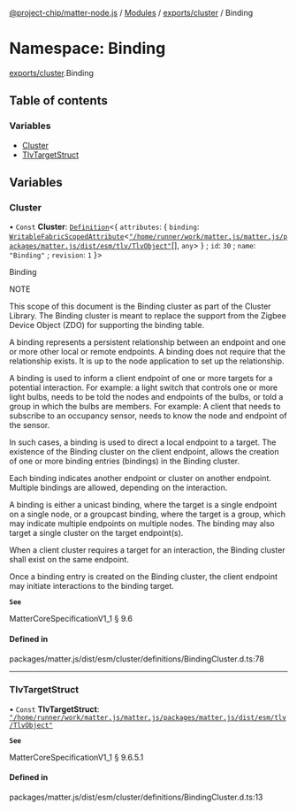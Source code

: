 [@project-chip/matter-node.js](../README.md) / [Modules](../modules.md) / [exports/cluster](exports_cluster.md) / Binding

# Namespace: Binding

[exports/cluster](exports_cluster.md).Binding

## Table of contents

### Variables

- [Cluster](exports_cluster.Binding.md#cluster)
- [TlvTargetStruct](exports_cluster.Binding.md#tlvtargetstruct)

## Variables

### Cluster

• `Const` **Cluster**: [`Definition`](exports_cluster.ClusterFactory.md#definition)\<\{ `attributes`: \{ `binding`: [`WritableFabricScopedAttribute`](../interfaces/exports_cluster.WritableFabricScopedAttribute.md)\<[`"/home/runner/work/matter.js/matter.js/packages/matter.js/dist/esm/tlv/TlvObject"`](exports_session._internal_.__home_runner_work_matter_js_matter_js_packages_matter_js_dist_esm_tlv_TlvObject_.md)[], `any`\>  } ; `id`: ``30`` ; `name`: ``"Binding"`` ; `revision`: ``1``  }\>

Binding

NOTE

This scope of this document is the Binding cluster as part of the Cluster Library. The Binding cluster is meant
to replace the support from the Zigbee Device Object (ZDO) for supporting the binding table.

A binding represents a persistent relationship between an endpoint and one or more other local or remote
endpoints. A binding does not require that the relationship exists. It is up to the node application to set up
the relationship.

A binding is used to inform a client endpoint of one or more targets for a potential interaction. For example: a
light switch that controls one or more light bulbs, needs to be told the nodes and endpoints of the bulbs, or
told a group in which the bulbs are members. For example: A client that needs to subscribe to an occupancy
sensor, needs to know the node and endpoint of the sensor.

In such cases, a binding is used to direct a local endpoint to a target. The existence of the Binding cluster on
the client endpoint, allows the creation of one or more binding entries (bindings) in the Binding cluster.

Each binding indicates another endpoint or cluster on another endpoint. Multiple bindings are allowed, depending
on the interaction.

A binding is either a unicast binding, where the target is a single endpoint on a single node, or a groupcast
binding, where the target is a group, which may indicate multiple endpoints on multiple nodes. The binding may
also target a single cluster on the target endpoint(s).

When a client cluster requires a target for an interaction, the Binding cluster shall exist on the same endpoint.

Once a binding entry is created on the Binding cluster, the client endpoint may initiate interactions to the
binding target.

**`See`**

MatterCoreSpecificationV1_1 § 9.6

#### Defined in

packages/matter.js/dist/esm/cluster/definitions/BindingCluster.d.ts:78

___

### TlvTargetStruct

• `Const` **TlvTargetStruct**: [`"/home/runner/work/matter.js/matter.js/packages/matter.js/dist/esm/tlv/TlvObject"`](exports_session._internal_.__home_runner_work_matter_js_matter_js_packages_matter_js_dist_esm_tlv_TlvObject_.md)

**`See`**

MatterCoreSpecificationV1_1 § 9.6.5.1

#### Defined in

packages/matter.js/dist/esm/cluster/definitions/BindingCluster.d.ts:13

